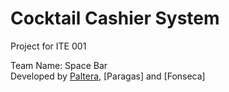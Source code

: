 # Cocktail Cashier System
Project for ITE 001

Team Name: Space Bar  
Developed by [Paltera], [Paragas] and [Fonseca]

[Paltera]: https://github.com/TokenSlot
